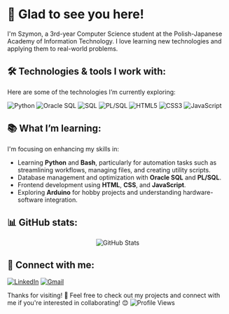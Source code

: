 # 👋 Glad to see you here!

I'm Szymon, a 3rd-year Computer Science student at the Polish-Japanese Academy of Information Technology.
I love learning new technologies and applying them to real-world problems.

## 🛠️ Technologies & tools I work with:

Here are some of the technologies I’m currently exploring:

<div>
  <img src="https://img.shields.io/badge/Python-3776AB?style=for-the-badge&logo=python&logoColor=white" alt="Python" />
  <img src="https://img.shields.io/badge/Oracle-F80000?style=for-the-badge&logo=oracle&logoColor=white" alt="Oracle SQL" />
  <img src="https://img.shields.io/badge/SQL-4479A1?style=for-the-badge&logo=sql&logoColor=white" alt="SQL" />
  <img src="https://img.shields.io/badge/PL--SQL-316192?style=for-the-badge&logo=oracle&logoColor=white" alt="PL/SQL" />
  <img src="https://img.shields.io/badge/HTML5-E34F26?style=for-the-badge&logo=html5&logoColor=white" alt="HTML5" />
  <img src="https://img.shields.io/badge/CSS3-1572B6?style=for-the-badge&logo=css3&logoColor=white" alt="CSS3" />
  <img src="https://img.shields.io/badge/JavaScript-F7DF1E?style=for-the-badge&logo=javascript&logoColor=black" alt="JavaScript" />
</div>

## 📚 What I’m learning:

I'm focusing on enhancing my skills in:

- Learning **Python** and **Bash**, particularly for automation tasks such as streamlining workflows, managing files, and creating utility scripts.
- Database management and optimization with **Oracle SQL** and **PL/SQL**.
- Frontend development using **HTML**, **CSS**, and **JavaScript**.
- Exploring **Arduino** for hobby projects and understanding hardware-software integration.

## 📊 GitHub stats:

<div align="center">
  <img src="https://github-readme-stats.vercel.app/api?username=Szymon-Stefanski&show_icons=true&theme=radical" alt="GitHub Stats" />
</div>

## 🔗 Connect with me:

[![LinkedIn](https://img.shields.io/badge/LinkedIn-0A66C2?style=for-the-badge&logo=linkedin&logoColor=white)](https://www.linkedin.com/in/szymon-stefanski/)
[![Gmail](https://img.shields.io/badge/Gmail-D14836?style=for-the-badge&logo=gmail&logoColor=white)](mailto:szymonstefanski1@gmail.com)

Thanks for visiting! 🙌 Feel free to check out my projects and connect with me if you're interested in collaborating! 😊
![Profile Views](https://komarev.com/ghpvc/?username=Szymon-Stefanski&color=blue)
